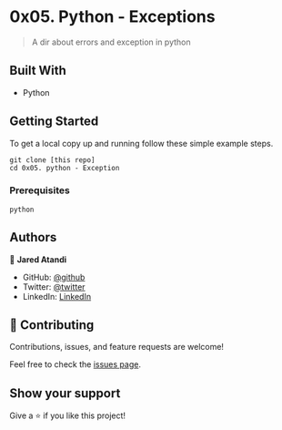 # 0x05. Python - Exceptions 

> A dir about errors and exception in python 

## Built With

- Python 



## Getting Started
To get a local copy up and running follow these simple example steps.
```
git clone [this repo]
cd 0x05. python - Exception
```

### Prerequisites
`python`

## Authors

👤 **Jared Atandi**

- GitHub: [@github](https://github.com/jaredatandi)
- Twitter: [@twitter](https://twitter.com/@one_good_man_)
- LinkedIn: [LinkedIn](https://linkedin.com/in/engineerjaredatandi)

## 🤝 Contributing

Contributions, issues, and feature requests are welcome!

Feel free to check the [issues page](../../issues/).

## Show your support

Give a ⭐️ if you like this project!
